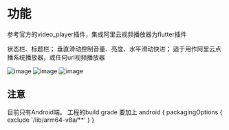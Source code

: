 # 功能
参考官方的video_player插件，集成阿里云视频播放器为flutter插件

状态栏、标题栏；
垂直滑动控制音量、亮度、水平滑动快进；
适于用作阿里云点播系统播放器，或任何url视频播放器

![image](https://github.com/hyz1992/my_aliplayer/raw/master/preview/1.jpg)
![image](https://github.com/hyz1992/my_aliplayer/raw/master/preview/2.jpg)
![image](https://github.com/hyz1992/my_aliplayer/raw/master/preview/3.jpg)


## 注意
目前只有Android端。
工程的build.grade 要加上
android {
    packagingOptions {
        exclude '/lib/arm64-v8a/**'
    }
}
